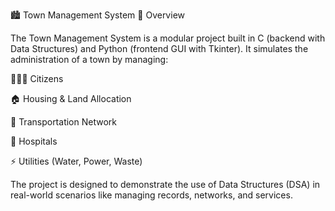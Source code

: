 🏙️ Town Management System
📌 Overview

The Town Management System is a modular project built in C (backend with Data Structures) and Python (frontend GUI with Tkinter).
It simulates the administration of a town by managing:

👨‍👩‍👧 Citizens

🏠 Housing & Land Allocation

🚌 Transportation Network

🏥 Hospitals

⚡ Utilities (Water, Power, Waste)

The project is designed to demonstrate the use of Data Structures (DSA) in real-world scenarios like managing records, networks, and services.
